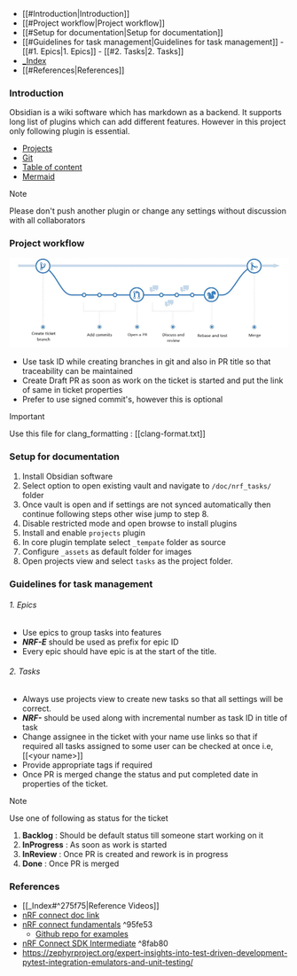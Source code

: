 - [[#Introduction|Introduction]]
- [[#Project workflow|Project workflow]]
- [[#Setup for documentation|Setup for documentation]]
- [[#Guidelines for task management|Guidelines for task management]]
			- [[#1. Epics|1. Epics]]
			- [[#2. Tasks|2. Tasks]]
- [_Index](_Index.md)
- [[#References|References]]

### Introduction
Obsidian is a wiki software which has markdown as a backend. It supports long list of plugins which can add different features. However in this project only following plugin is essential.
- [Projects](https://github.com/marcusolsson/obsidian-projects)
- [Git](https://github.com/denolehov/obsidian-git)
- [Table of content](https://github.com/hipstersmoothie/obsidian-plugin-toc)
- [Mermaid](https://github.com/dartungar/obsidian-mermaid)

> [!Note]
> Please don't push another plugin or change any settings without discussion with all collaborators

### Project workflow

![Branching strategy](_assets/branch.png)
- Use task ID while creating branches in git and also in PR title so that traceability can be maintained
- Create Draft PR as soon as work on the ticket is started and put the link of same in ticket properties
- Prefer to use signed commit's, however this is optional
> [!Important] 
> Use this file for clang_formatting : [[clang-format.txt]]

### Setup for documentation
1. Install Obsidian software
2. Select option to open existing vault and navigate to ``/doc/nrf_tasks/`` folder
3. Once vault is open and if settings are not synced automatically then continue following steps other wise jump to step 8.
4. Disable restricted mode and open browse to install plugins
5. Install and enable ``projects`` plugin
6. In core plugin template select ``_tempate`` folder as source
7. Configure ``_assets`` as default folder for images
8. Open projects view and select ``tasks`` as the project folder.

### Guidelines for task management
###### 1. Epics
- Use epics to group tasks into features
- ***NRF-E*** should be used as prefix for epic ID
- Every epic should have epic is at the start of the title.

###### 2. Tasks
- Always use projects view to create new tasks so that all settings will be correct.
- ***NRF-*** should be used along with incremental number as task ID in title of task
- Change assignee in the ticket with your name use links so that if required all tasks assigned to some user can be checked at once i.e, \[\[\<your name\>\]\]
- Provide appropriate tags if required
- Once PR is merged change the status and put completed date in properties of the ticket.

> [!Note]
> Use one of following as status for the ticket 
> 1. **Backlog** : Should be default status till someone start working on it
> 2. **InProgress** : As soon as work is started
> 3. **InReview** : Once PR is created and rework is in progress
> 4. **Done** : Once PR is merged

### References

- [[_Index#^275f75|Reference Videos]]
- [nRF connect doc link](https://docs.nordicsemi.com/bundle/ncs-latest/page/nrf/installation/install_ncs.html)
- [nRF connect fundamentals](https://academy.nordicsemi.com/courses/nrf-connect-sdk-fundamentals/lessons/lesson-1-nrf-connect-sdk-introduction/topic/nrf-connect-sdk-structure-and-content/) ^95fe53
	- [Github repo for examples](https://github.com/NordicDeveloperAcademy/ncs-fund/tree/main)
- [nRF Connect SDK Intermediate](https://academy.nordicsemi.com/courses/nrf-connect-sdk-intermediate/) ^8fab80
- https://zephyrproject.org/expert-insights-into-test-driven-development-pytest-integration-emulators-and-unit-testing/